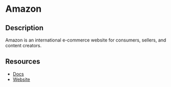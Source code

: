 # Amazon

## Description

Amazon is an international e-commerce website for consumers, sellers, and content creators.

## Resources

- [Docs](https://developer-docs.amazon.com/sp-api/)
- [Website](amazon.com)
